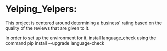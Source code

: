 # Yelping_Yelpers:
This project is centered around determining a business' rating based on the quality of the reviews that are given to it.

In order to set up the environment for it, install language_check using the command pip install --upgrade language-check
